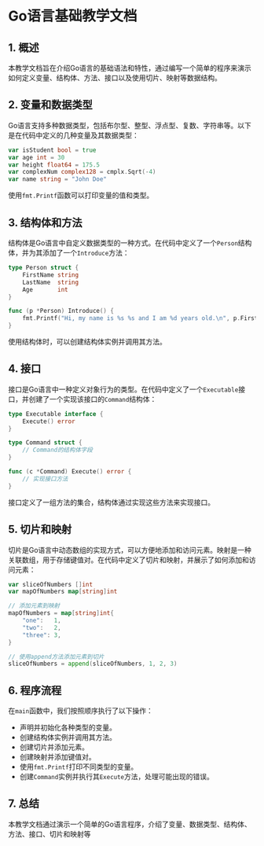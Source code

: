 # Go语言基础教学文档

## 1. 概述

本教学文档旨在介绍Go语言的基础语法和特性，通过编写一个简单的程序来演示如何定义变量、结构体、方法、接口以及使用切片、映射等数据结构。

## 2. 变量和数据类型

Go语言支持多种数据类型，包括布尔型、整型、浮点型、复数、字符串等。以下是在代码中定义的几种变量及其数据类型：

```go
var isStudent bool = true
var age int = 30
var height float64 = 175.5
var complexNum complex128 = cmplx.Sqrt(-4)
var name string = "John Doe"
```

使用`fmt.Printf`函数可以打印变量的值和类型。

## 3. 结构体和方法

结构体是Go语言中自定义数据类型的一种方式。在代码中定义了一个`Person`结构体，并为其添加了一个`Introduce`方法：

```go
type Person struct {
    FirstName string
    LastName  string
    Age       int
}

func (p *Person) Introduce() {
    fmt.Printf("Hi, my name is %s %s and I am %d years old.\n", p.FirstName, p.LastName, p.Age)
}
```

使用结构体时，可以创建结构体实例并调用其方法。

## 4. 接口

接口是Go语言中一种定义对象行为的类型。在代码中定义了一个`Executable`接口，并创建了一个实现该接口的`Command`结构体：

```go
type Executable interface {
    Execute() error
}

type Command struct {
    // Command的结构体字段
}

func (c *Command) Execute() error {
    // 实现接口方法
}
```

接口定义了一组方法的集合，结构体通过实现这些方法来实现接口。

## 5. 切片和映射

切片是Go语言中动态数组的实现方式，可以方便地添加和访问元素。映射是一种关联数组，用于存储键值对。在代码中定义了切片和映射，并展示了如何添加和访问元素：

```go
var sliceOfNumbers []int
var mapOfNumbers map[string]int

// 添加元素到映射
mapOfNumbers = map[string]int{
    "one":   1,
    "two":   2,
    "three": 3,
}

// 使用append方法添加元素到切片
sliceOfNumbers = append(sliceOfNumbers, 1, 2, 3)
```

## 6. 程序流程

在`main`函数中，我们按照顺序执行了以下操作：

- 声明并初始化各种类型的变量。
- 创建结构体实例并调用其方法。
- 创建切片并添加元素。
- 创建映射并添加键值对。
- 使用`fmt.Printf`打印不同类型的变量。
- 创建`Command`实例并执行其`Execute`方法，处理可能出现的错误。

## 7. 总结

本教学文档通过演示一个简单的Go语言程序，介绍了变量、数据类型、结构体、方法、接口、切片和映射等

